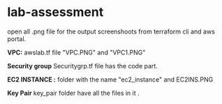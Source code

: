 # lab-assessment
open all .png file for the output screenshoots from terraform cli and aws portal.

**VPC:**
awslab.tf file "VPC.PNG" and "VPC1.PNG"

**Security group**
Securitygrp.tf file has the code part.

**EC2 INSTANCE :**
folder with the name "ec2_instance" and EC2INS.PNG

**Key Pair**
key_pair folder have all the files in it .








